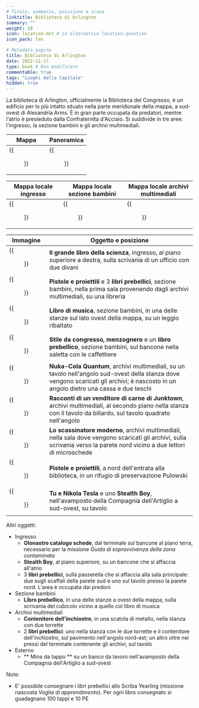 ```yaml
---
# Titolo, sommario, posizione e icona
linktitle: Biblioteca di Arlington
summary: ""
weight: 10
icon: location-dot # in alternativa location-question
icon_pack: fas

# Metadata pagina
title: Biblioteca di Arlington
date: 2022-11-17
type: book # Non modificare
commentable: true
tags: "Luoghi della Capitale"
hidden: true
---
```



La biblioteca di Arlington, ufficialmente la Biblioteca del Congresso, è un edificio  per lo più intatto situato nella parte meridionale della mappa, a sud-ovest di Alexandria Arms. È in gran parte occupata da predatori, mentre l'atrio è presieduto dalla Confraternita d'Acciaio. Si suddivide in tre aree: l'ingresso, la sezione bambini e gli archivi multimediali.

| Mappa                           | Panoramica                  |
| ------------------------------- | --------------------------- |
| {{<figure src="Arlington_Library_loc.webp">}} | {{<figure src="Arlington_Library.webp">}} |

| Mappa locale ingresso                 | Mappa locale sezione bambini                   | Mappa locale archivi multimediali             | 
| ------------------------------------- | ---------------------------------------------- | ---------------------------------------------- |
| {{<figure src="Arlington_Library_lobby_map.webp">}} | {{<figure src="Arlington_Library_Childrens_Wing_map.webp">}} | {{<figure src="Arlington_Library_Media_Archives_map.webp">}} |


| Immagine                                                     | Oggetto e posizione                                                                                                                                                                     |
| ------------------------------------------------------------ | --------------------------------------------------------------------------------------------------------------------------------------------------------------------------------------- |
| {{<figure src="Big_Book_of_Science_Arlington_Library.webp">}}              | **Il grande libro della scienza**, ingresso, al piano superiore a destra, sulla scrivania di un ufficio con due divani                                                                  |
| {{<figure src="Guns_and_Bullets_Arlington_Library.webp">}}                 | **Pistole e proiettili** e 3 **libri prebellici**, sezione bambini, nella prima sala provenendo dagli archivi multimediali, su una libreria                                             |
| {{<figure src="Fo3_Arlington_Library_sheet_music_book.webp">}}             | **Libro di musica**, sezione bambini, in una delle stanze sul lato ovest della mappa, su un leggio ribaltato                                                                            |
| {{<figure src="FO3_LCS_Arlington_Library.webp">}}                          | **Stile da congresso, menzognero** e un **libro prebellico**, sezione bambini, sul bancone nella saletta con le caffettiere                                                             |
| {{<figure src="NCQ_Arlington_Library.jpg">}}                               | **Nuka-Cola Quantum**, archivi multimediali, su un tavolo nell'angolo sud-ovest della stanza dove vengono scaricati gli archivi; è nascosto in un angolo dietro una cassa e due teschi |
| {{<figure src="Tales_of_a_Junktown_Jerky_Vendor_Arlington_Library.webp">}} | **Racconti di un venditore di carne di Junktown**, archivi multimediali, al secondo piano nella stanza con il tavolo da biliardo, sul tavolo quadrato nell'angolo                       |
| {{<figure src="Tumblers_Today_Arlington_Library.webp">}}                   | **Lo scassinatore moderno**, archivi multimediali, nella sala dove vengono scaricati gli archivi, sulla scrivania verso la parete nord vicino a due lettori di microschede                                    |
| {{<figure src="FO3_GAB_Arlington_Lib.webp">}}                              | **Pistole e proiettili**, a nord dell'entrata alla biblioteca, in un rifugio di preservazione Pulowski                                                                                  |
| {{<figure src="Nikola_Tesla_and_You_Arlington.jpg">}}                      | **Tu e Nikola Tesla** e uno **Stealth Boy**, nell'avamposto della Compagnia dell'Artiglio a sud-ovest, su tavolo                                                                        |

Altri oggetti:
- Ingresso
	- **Olonastro catalogo schede**, dal terminale sul bancone al piano terra, necessario per la missione *Guida di sopravvivenza della zona contaminata*
	- **Stealth Boy**, al piano superiore, su un bancone che si affaccia all'atrio
	- 3 **libri prebellici**, sulla passerella che si affaccia alla sala principale: due sugli scaffali della parete sud e uno sul tavolo presso la parete nord. L'area è occupata dai predoni
- Sezione bambini
	- **Libro prebellico**, in una delle stanze a ovest della mappa, sulla scrivania del cubicolo vicino a quello col libro di musica
- Archivi multimediali
	- **Contenitore dell'inchiostro**, in una scatola di metallo, nella stanza con due torrette
	- 2 **libri prebellici**: uno nella stanza con le due torrette e il contenitore dell'inchiostro, sul pavimento nell'angolo nord-est; un altro oltre nei pressi del terminale contenente gli archivi, sul tavolo
- Esterno
	- ** Mina da tappo ** su un banco da lavoro nell'avamposto della Compagnia dell'Artiglio a sud-ovest

Note:
- E' possibile consegnare i libri prebellici allo Scriba Yearling (missione nascosta *Voglia di apprendimento*). Per ogni libro consegnato si guadagnano 100 tappi e 10 PE